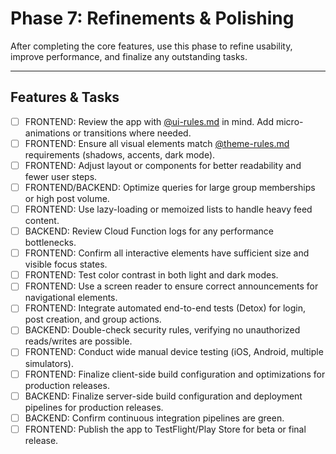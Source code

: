 # Phase 7: Refinements & Polishing

After completing the core features, use this phase to refine usability, improve performance, and finalize any outstanding tasks.

---

## Features & Tasks

- [ ] FRONTEND: Review the app with [@ui-rules.md](../rules/ui-rules.md) in mind. Add micro-animations or transitions where needed.  
- [ ] FRONTEND: Ensure all visual elements match [@theme-rules.md](../rules/theme-rules.md) requirements (shadows, accents, dark mode).  
- [ ] FRONTEND: Adjust layout or components for better readability and fewer user steps.
- [ ] FRONTEND/BACKEND: Optimize queries for large group memberships or high post volume.  
- [ ] FRONTEND: Use lazy-loading or memoized lists to handle heavy feed content.  
- [ ] BACKEND: Review Cloud Function logs for any performance bottlenecks.
- [ ] FRONTEND: Confirm all interactive elements have sufficient size and visible focus states.  
- [ ] FRONTEND: Test color contrast in both light and dark modes.  
- [ ] FRONTEND: Use a screen reader to ensure correct announcements for navigational elements.
- [ ] FRONTEND: Integrate automated end-to-end tests (Detox) for login, post creation, and group actions.  
- [ ] BACKEND: Double-check security rules, verifying no unauthorized reads/writes are possible.  
- [ ] FRONTEND: Conduct wide manual device testing (iOS, Android, multiple simulators).
- [ ] FRONTEND: Finalize client-side build configuration and optimizations for production releases.  
- [ ] BACKEND: Finalize server-side build configuration and deployment pipelines for production releases.  
- [ ] BACKEND: Confirm continuous integration pipelines are green.  
- [ ] FRONTEND: Publish the app to TestFlight/Play Store for beta or final release.